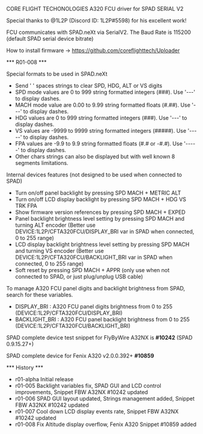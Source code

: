 CORE FLIGHT TECHONOLOGIES A320 FCU driver for SPAD SERIAL V2

Special thanks to @1L2P (Discord ID: 1L2P#5598) for his excellent work!

FCU communicates with SPAD.neXt via SerialV2. The Baud Rate is 115200 (default SPAD serial device bitrate)

How to install firmware -> https://github.com/coreflighttech/Uploader


*** R01-008 ***

Special formats to be used in SPAD.neXt
 - Send ' ' spaces strings to clear SPD, HDG, ALT or VS digits
 - SPD mode values are 0 to 999 string formatted integers (###). Use '---' to display dashes.
 - MACH mode value are 0.00 to 9.99 string formatted floats (#.##). Use '---' to display dashes.
 - HDG values are 0 to 999 string formatted integers (###). Use '---' to display dashes.  
 - VS values are -9999 to 9999 string formatted integers (#####). Use '-----' to display dashes.  
 - FPA values are -9.9 to 9.9 string formatted floats (#.# or -#.#). Use '-----' to display dashes.
 - Other chars strings can also be displayed but with well known 8 segments limitations.  

Internal devices features (not designed to be used when connected to SPAD)
 - Turn on/off panel backlight by pressing SPD MACH + METRIC ALT
 - Turn on/off LCD display backlight by pressing SPD MACH + HDG VS TRK FPA
 - Show firmware version references by pressing SPD MACH + EXPED
 - Panel backlight brightness level setting by pressing SPD MACH and turning ALT encoder (Better use DEVICE:1L2P/CFTA320FCU/DISPLAY_BRI var in SPAD when connected, 0 to 255 range)
 - LCD display backlight brightness level setting by pressing SPD MACH and turning VS encoder (Better use DEVICE:1L2P/CFTA320FCU/BACKLIGHT_BRI var in SPAD when connected, 0 to 255 range)
 - Soft reset by pressing SPD MACH + APPR (only use when not connected to SPAD, or just plug/unplug USB cable)

To manage A320 FCU panel digits and backlight brightness from SPAD, search for these variables.
 - DISPLAY_BRI : A320 FCU panel digits brightness from 0 to 255 (DEVICE:1L2P/CFTA320FCU/DISPLAY_BRI)
 - BACKLIGHT_BRI : A320 FCU panel backlight brightness from 0 to 255 (DEVICE:1L2P/CFTA320FCU/BACKLIGHT_BRI)

SPAD complete device test snippet for FlyByWire A32NX is <b>#10242</b> (SPAD 0.9.15.27+)

SPAD complete device for Fenix A320 v2.0.0.392+ <b>#10859</b>

*** History ***
 - r01-alpha Initial release
 - r01-005 Backlight variables fix, SPAD GUI and LCD control improvements, Snippet FBW A32NX #10242 updated
 - r01-006 SPAD GUI layout updated, Strings management added, Snippet FBW A32NX #10242 updated
 - r01-007 Cool down LCD display events rate, Snippet FBW A32NX #10242 updated
 - r01-008 Fix Altitude display overflow, Fenix A320 Snippet #10859 added

